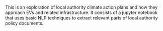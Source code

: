 This is an exploration of local authority climate action plans and how they approach EVs and related infrastructure. It consists of a jupyter notebook that uses basic NLP techniques to extract relevant parts of local authority policy documents. 